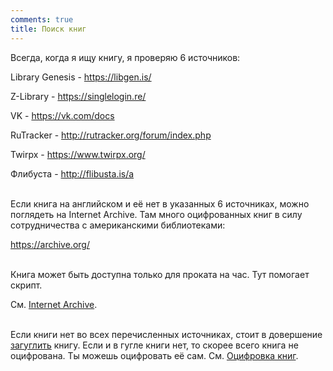 ```yaml
---
comments: true
title: Поиск книг
---
```


Всегда, когда я ищу книгу, я проверяю 6 источников:

Library Genesis - <https://libgen.is/>

Z-Library - <https://singlelogin.re/>

VK - <https://vk.com/docs>

RuTracker - <http://rutracker.org/forum/index.php>

Twirpx - <https://www.twirpx.org/>

Флибуста - <http://flibusta.is/a>
<br><br>

Если книга на английском и её нет в указанных 6 источниках, можно поглядеть на Internet Archive. Там много оцифрованных книг в силу сотрудничества с американскими библиотеками:

<https://archive.org/>
<br><br>

Книга может быть доступна только для проката на час. Тут помогает скрипт.

См. [Internet Archive](/ru/internet-archive).
<br><br>

Если книги нет во всех перечисленных источниках, стоит в довершение [загуглить](/ru/search-engines) книгу. Если и в гугле книги нет, то скорее всего книга не оцифрована. Ты можешь оцифровать её сам. См. [Оцифровка книг](/ru/book-digitization).